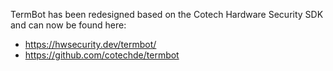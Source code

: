 TermBot has been redesigned based on the Cotech Hardware Security SDK and can now be found here:
* https://hwsecurity.dev/termbot/
* https://github.com/cotechde/termbot
